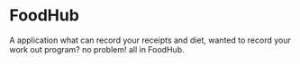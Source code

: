 # FoodHub
A application what can record your receipts and diet, wanted to record your work out program? no problem! all in FoodHub.
